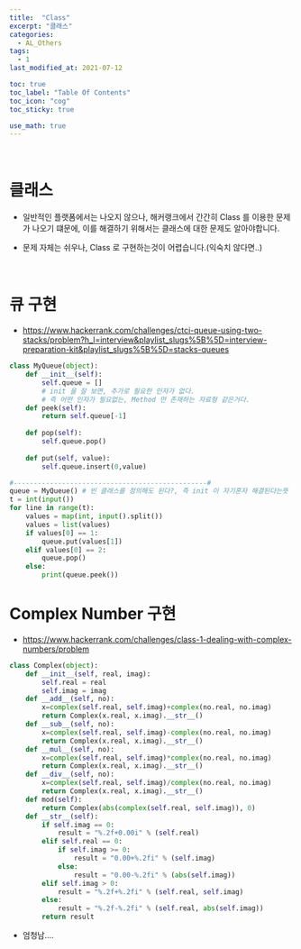 ```yaml
---
title:  "Class"
excerpt: "클래스"
categories:
  - AL_Others
tags:
  - 1
last_modified_at: 2021-07-12

toc: true
toc_label: "Table Of Contents"
toc_icon: "cog"
toc_sticky: true

use_math: true
---
```


<br>

# 클래스

- 일반적인 플랫폼에서는 나오지 않으나, 해커랭크에서 간간히 Class 를 이용한 문제가 나오기 떄문에, 이를 해결하기 위해서는 클래스에 대한 문제도 알아야합니다.

- 문제 자체는 쉬우나, Class 로 구현하는것이 어렵습니다.(익숙치 않다면..)

<br>

# 큐 구현

- https://www.hackerrank.com/challenges/ctci-queue-using-two-stacks/problem?h_l=interview&playlist_slugs%5B%5D=interview-preparation-kit&playlist_slugs%5B%5D=stacks-queues

```python
class MyQueue(object):
    def __init__(self):
        self.queue = [] 
        # init 을 잘 보면, 추가로 필요한 인자가 없다. 
        # 즉 어떤 인자가 필요없는, Method 만 존재하는 자료형 같은거다.
    def peek(self):
        return self.queue[-1]
        
    def pop(self):
        self.queue.pop()
        
    def put(self, value):
        self.queue.insert(0,value)

#------------------------------------------------#
queue = MyQueue() # 빈 클래스를 정의해도 된다?, 즉 init 이 자기혼자 해결된다는뜻
t = int(input())
for line in range(t):
    values = map(int, input().split())
    values = list(values)
    if values[0] == 1:
        queue.put(values[1])        
    elif values[0] == 2:
        queue.pop()
    else:
        print(queue.peek())
```



# Complex Number 구현

- https://www.hackerrank.com/challenges/class-1-dealing-with-complex-numbers/problem

```python
class Complex(object):
    def __init__(self, real, imag):
        self.real = real
        self.imag = imag
    def __add__(self, no):        
        x=complex(self.real, self.imag)+complex(no.real, no.imag)
        return Complex(x.real, x.imag).__str__()
    def __sub__(self, no):
        x=complex(self.real, self.imag)-complex(no.real, no.imag)
        return Complex(x.real, x.imag).__str__()
    def __mul__(self, no):
        x=complex(self.real, self.imag)*complex(no.real, no.imag)
        return Complex(x.real, x.imag).__str__()
    def __div__(self, no):
        x=complex(self.real, self.imag)/complex(no.real, no.imag)
        return Complex(x.real, x.imag).__str__()
    def mod(self):
        return Complex(abs(complex(self.real, self.imag)), 0)
    def __str__(self):
        if self.imag == 0:
            result = "%.2f+0.00i" % (self.real)
        elif self.real == 0:
            if self.imag >= 0:
                result = "0.00+%.2fi" % (self.imag)
            else:
                result = "0.00-%.2fi" % (abs(self.imag))
        elif self.imag > 0:
            result = "%.2f+%.2fi" % (self.real, self.imag)
        else:
            result = "%.2f-%.2fi" % (self.real, abs(self.imag))
        return result
```

- 엄청남.... 
